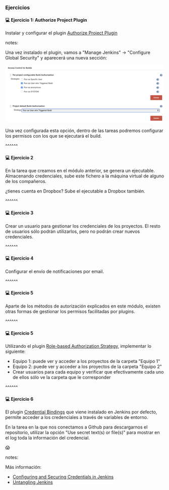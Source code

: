 ### Ejercicios

#### 💻️ Ejercicio 1: Authorize Project Plugin

Instalar y configurar el plugin [Authorize Project Plugin](https://plugins.jenkins.io/authorize-project/)

notes:

Una vez instalado el plugin, vamos a "Manage Jenkins" -> "Configure Global Security" y aparecerá una nueva sección:

![access_controls_for_builds](/slides/images/es/0040/exercises_access_controls_for_builds.png)

Una vez configurada esta opción, dentro de las tareas podremos configurar los permisos con los que se ejecutará
el build. 

^^^^^^

#### 💻️ Ejercicio 2

En la tarea que creamos en el módulo anterior, se genera un ejecutable. Almacenando
credenciales, sube este fichero a la máquina virtual de alguno de los compañeros.

¿tienes cuenta en Dropbox? Sube el ejecutable a Dropbox también.

^^^^^^

#### 💻️ Ejercicio 3

Crear un usuario para gestionar los credenciales de los proyectos. El resto de usuarios
sólo podrán utilizarlos, pero no podrán crear nuevos credenciales.

^^^^^^

#### 💻️ Ejercicio 4

Configurar el envío de notificaciones por email.

^^^^^^

#### 💻️ Ejercicio 5

Aparte de los métodos de autorización explicados en este módulo, existen otras formas de gestionar
los permisos facilitadas por plugins.

^^^^^^

#### 💻️ Ejercicio 5

Utilizando el plugin [Role-based Authorization Strategy](https://plugins.jenkins.io/role-strategy/), implementar
lo siguiente: 
* Equipo 1: puede ver y acceder a los proyectos de la carpeta "Equipo 1"
* Equipo 2: puede ver y acceder a los proyectos de la carpeta "Equipo 2"
* Crear usuarios para cada equipo y verificar que efectivamente cada uno de ellos sólo 
  ve la carpeta que le corresponder

^^^^^^

#### 💻️ Ejercicio 6

El plugin [Credential Bindings](https://plugins.jenkins.io/credentials-binding/) que viene instalado en 
Jenkins por defecto, permite acceder a los credenciales a través de variables de entorno.

En la tarea en la que nos conectamos a Github para descargarnos el repositorio, utilizar la opción 
"Use secret text(s) or file(s)" para mostrar en el log toda la información del credencial.

😱

notes:

Más información:

* [Configuring and Securing Credentials in Jenkins](https://www.cyberark.com/threat-research-blog/configuring-and-securing-credentials-in-jenkins/)
* [Untangling Jenkins](https://www.conjur.org/blog/untangling-jenkins/)
